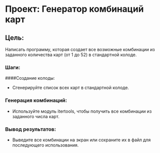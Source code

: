 # Проект: Генератор комбинаций карт
## Цель:
Написать программу, которая создает все возможные комбинации из заданного количества карт (от 1 до 52) в стандартной колоде.



### Шаги:
####Создание колоды:

- Сгенерируйте список всех карт в стандартной колоде.
### Генерация комбинаций:

- Используйте модуль itertools, чтобы получить все комбинации из заданного числа карт.
### Вывод результатов:

- Выведите все комбинации на экран или сохраните их в файл для последующего использования.